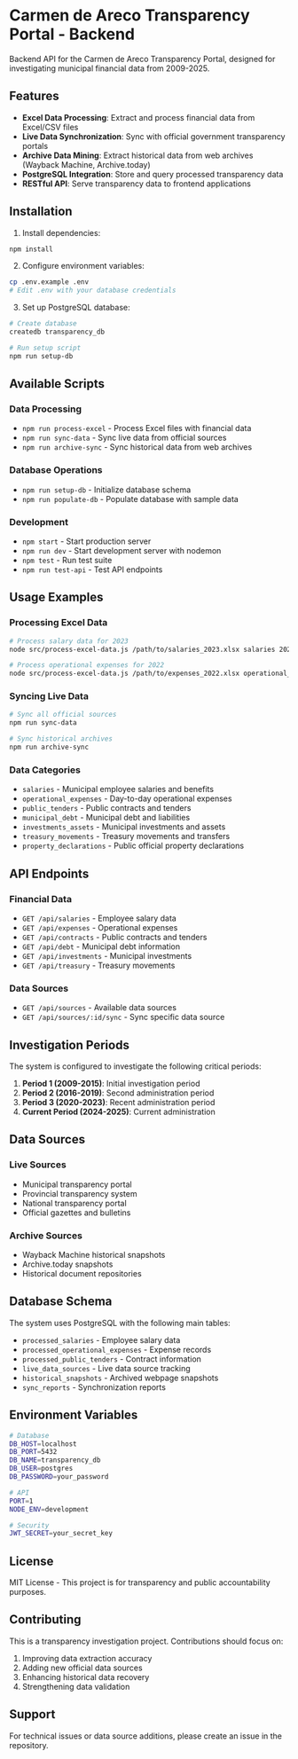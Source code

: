 # Carmen de Areco Transparency Portal - Backend

Backend API for the Carmen de Areco Transparency Portal, designed for investigating municipal financial data from 2009-2025.

## Features

- **Excel Data Processing**: Extract and process financial data from Excel/CSV files
- **Live Data Synchronization**: Sync with official government transparency portals
- **Archive Data Mining**: Extract historical data from web archives (Wayback Machine, Archive.today)
- **PostgreSQL Integration**: Store and query processed transparency data
- **RESTful API**: Serve transparency data to frontend applications

## Installation

1. Install dependencies:
```bash
npm install
```

2. Configure environment variables:
```bash
cp .env.example .env
# Edit .env with your database credentials
```

3. Set up PostgreSQL database:
```bash
# Create database
createdb transparency_db

# Run setup script
npm run setup-db
```

## Available Scripts

### Data Processing
- `npm run process-excel` - Process Excel files with financial data
- `npm run sync-data` - Sync live data from official sources  
- `npm run archive-sync` - Sync historical data from web archives

### Database Operations
- `npm run setup-db` - Initialize database schema
- `npm run populate-db` - Populate database with sample data

### Development
- `npm start` - Start production server
- `npm run dev` - Start development server with nodemon
- `npm test` - Run test suite
- `npm run test-api` - Test API endpoints

## Usage Examples

### Processing Excel Data

```bash
# Process salary data for 2023
node src/process-excel-data.js /path/to/salaries_2023.xlsx salaries 2023

# Process operational expenses for 2022
node src/process-excel-data.js /path/to/expenses_2022.xlsx operational_expenses 2022
```

### Syncing Live Data

```bash
# Sync all official sources
npm run sync-data

# Sync historical archives
npm run archive-sync
```

### Data Categories

- `salaries` - Municipal employee salaries and benefits
- `operational_expenses` - Day-to-day operational expenses
- `public_tenders` - Public contracts and tenders
- `municipal_debt` - Municipal debt and liabilities
- `investments_assets` - Municipal investments and assets
- `treasury_movements` - Treasury movements and transfers
- `property_declarations` - Public official property declarations

## API Endpoints

### Financial Data
- `GET /api/salaries` - Employee salary data
- `GET /api/expenses` - Operational expenses
- `GET /api/contracts` - Public contracts and tenders
- `GET /api/debt` - Municipal debt information
- `GET /api/investments` - Municipal investments
- `GET /api/treasury` - Treasury movements

### Data Sources
- `GET /api/sources` - Available data sources
- `GET /api/sources/:id/sync` - Sync specific data source

## Investigation Periods

The system is configured to investigate the following critical periods:

1. **Period 1 (2009-2015)**: Initial investigation period
2. **Period 2 (2016-2019)**: Second administration period  
3. **Period 3 (2020-2023)**: Recent administration period
4. **Current Period (2024-2025)**: Current administration

## Data Sources

### Live Sources
- Municipal transparency portal
- Provincial transparency system
- National transparency portal
- Official gazettes and bulletins

### Archive Sources  
- Wayback Machine historical snapshots
- Archive.today snapshots
- Historical document repositories

## Database Schema

The system uses PostgreSQL with the following main tables:

- `processed_salaries` - Employee salary data
- `processed_operational_expenses` - Expense records
- `processed_public_tenders` - Contract information
- `live_data_sources` - Live data source tracking
- `historical_snapshots` - Archived webpage snapshots
- `sync_reports` - Synchronization reports

## Environment Variables

```bash
# Database
DB_HOST=localhost
DB_PORT=5432  
DB_NAME=transparency_db
DB_USER=postgres
DB_PASSWORD=your_password

# API
PORT=1
NODE_ENV=development

# Security
JWT_SECRET=your_secret_key
```

## License

MIT License - This project is for transparency and public accountability purposes.

## Contributing

This is a transparency investigation project. Contributions should focus on:

1. Improving data extraction accuracy
2. Adding new official data sources
3. Enhancing historical data recovery
4. Strengthening data validation

## Support

For technical issues or data source additions, please create an issue in the repository.